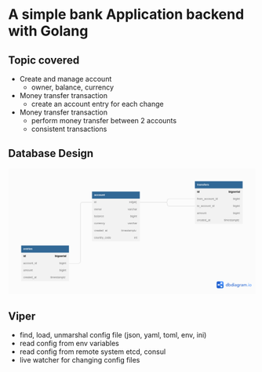 # A simple bank Application backend with Golang
## Topic covered
- Create and manage account
  - owner, balance, currency
- Money transfer transaction
  - create an account entry for each change
- Money transfer transaction
    - perform money transfer between 2 accounts 
    - consistent transactions

## Database Design
<img src="image/bank-db-design.png"/>

## Viper
  - find, load, unmarshal config file (json, yaml, toml, env, ini)
  - read config from env variables
  - read config from remote system etcd, consul
  - live watcher for changing config files
